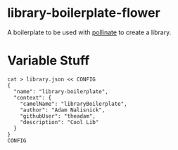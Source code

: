 # library-boilerplate-flower

A boilerplate to be used with [pollinate](https://github.com/everysquare/pollinate) to create a library.

# Variable Stuff

```
cat > library.json << CONFIG
{
  "name": "library-boilerplate",
  "context": {
    "camelName": "libraryBoilerplate",
    "author": "Adam Nalisnick",
    "githubUser": "theadam",
    "description": "Cool Lib"
  }
}
CONFIG
```
